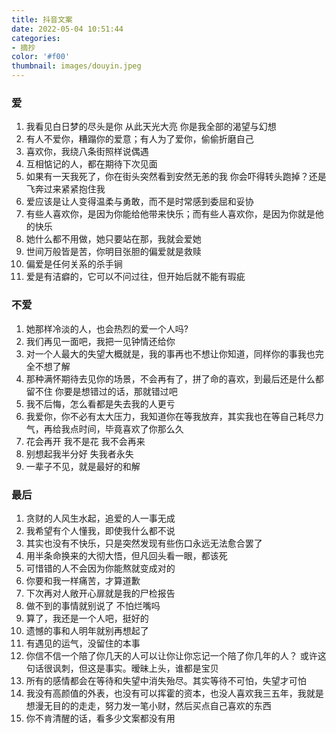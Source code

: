 ```yaml
---
title: 抖音文案
date: 2022-05-04 10:51:44
categories: 
- 摘抄
color: '#f00'
thumbnail: images/douyin.jpeg
---
```

### 爱
1. 我看见白日梦的尽头是你 从此天光大亮 你是我全部的渴望与幻想
1. 有人不爱你，糟蹋你的爱意；有人为了爱你，偷偷折磨自己
1. 喜欢你，我绕八条街照样说偶遇
1. 互相惦记的人，都在期待下次见面
1. 如果有一天我死了，你在街头突然看到安然无恙的我
你会吓得转头跑掉？还是飞奔过来紧紧抱住我
1. 爱应该是让人变得温柔与勇敢，而不是时常感到委屈和妥协
1. 有些人喜欢你，是因为你能给他带来快乐；而有些人喜欢你，是因为你就是他的快乐
1. 她什么都不用做，她只要站在那，我就会爱她
1. 世间万般皆是苦，你明目张胆的偏爱就是救赎
1. 偏爱是任何关系的杀手锏
1. 爱是有洁癖的，它可以不问过往，但开始后就不能有瑕疵


### 不爱
1. 她那样冷淡的人，也会热烈的爱一个人吗?
1. 我们再见一面吧，我把一见钟情还给你
1. 对一个人最大的失望大概就是，我的事再也不想让你知道，同样你的事我也完全不想了解
1. 那种满怀期待去见你的场景，不会再有了，拼了命的喜欢，到最后还是什么都留不住
你要是想错过的话，那就错过吧
1. 我不后悔，怎么看都是失去我的人更亏
1. 我爱你，你不必有太大压力，我知道你在等我放弃，其实我也在等自己耗尽力气，再给我点时间，毕竟喜欢了你那么久
1. 花会再开 我不是花 我不会再来
1. 别想起我半分好 失我者永失
1. 一辈子不见，就是最好的和解

### 最后
1. 贪财的人风生水起，追爱的人一事无成
1. 我希望有个人懂我，即使我什么都不说
1. 其实也没有不快乐，只是突然发现有些伤口永远无法愈合罢了
1. 用半条命换来的大彻大悟，但凡回头看一眼，都该死
1. 可惜错的人不会因为你能熬就变成对的
1. 你要和我一样痛苦，才算道歉
1. 下次再对人敞开心扉就是我的尸检报告
1. 做不到的事情就别说了 不怕烂嘴吗
1. 算了，我还是一个人吧，挺好的
1. 遗憾的事和人明年就别再想起了
1. 有遇见的运气，没留住的本事
1. 你信不信一个陪了你几天的人可以让你让你忘记一个陪了你几年的人？
或许这句话很讽刺，但这是事实。暧昧上头，谁都是宝贝
1. 所有的感情都会在等待和失望中消失殆尽。其实等待不可怕，失望才可怕
1. 我没有高颜值的外表，也没有可以挥霍的资本，也没人喜欢我三五年，我就是想漫无目的的走走，努力发一笔小财，然后买点自己喜欢的东西
1. 你不肯清醒的话，看多少文案都没有用

